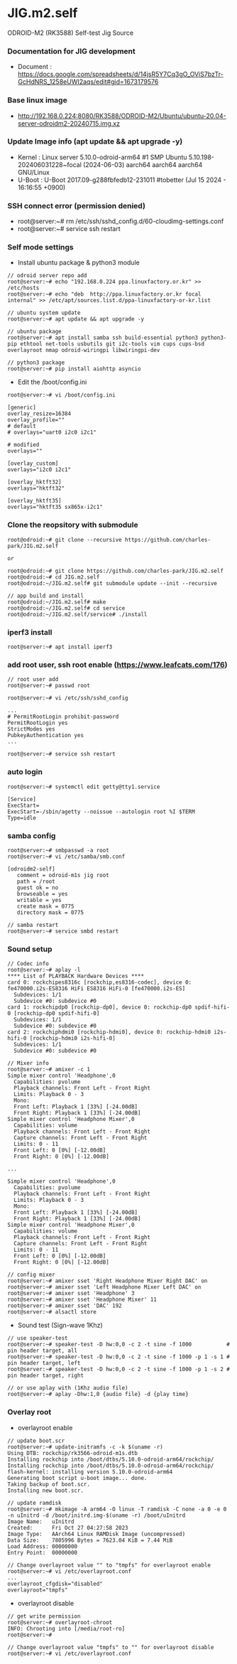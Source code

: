 # JIG.m2.self
ODROID-M2 (RK3588) Self-test Jig Source

### Documentation for JIG development
* Document : https://docs.google.com/spreadsheets/d/14jsR5Y7Cq3gO_OViS7bzTr-GcHdNRS_1258eUWI2aqs/edit#gid=1673179576

### Base linux image
 * http://192.168.0.224:8080/RK3588/ODROID-M2/Ubuntu/ubuntu-20.04-server-odroidm2-20240715.img.xz

### Update Image info (apt update && apt upgrade -y)
 * Kernel : Linux server 5.10.0-odroid-arm64 #1 SMP Ubuntu 5.10.198-202406031228~focal (2024-06-03) aarch64 aarch64 aarch64 GNU/Linux
 * U-Boot : U-Boot 2017.09-g288fbfedb12-231011 #tobetter (Jul 15 2024 - 16:16:55 +0900)

### SSH connect error (permission denied)
 * root@server:~# rm /etc/ssh/sshd_config.d/60-cloudimg-settings.conf
 * root@server:~# service ssh restart

### Self mode settings
* Install ubuntu package & python3 module
```
// odroid server repo add
root@server:~# echo "192.168.0.224 ppa.linuxfactory.or.kr" >> /etc/hosts
root@server:~# echo "deb  http://ppa.linuxfactory.or.kr focal internal" >> /etc/apt/sources.list.d/ppa-linuxfactory-or-kr.list

// ubuntu system update
root@server:~# apt update && apt upgrade -y

// ubuntu package
root@server:~# apt install samba ssh build-essential python3 python3-pip ethtool net-tools usbutils git i2c-tools vim cups cups-bsd overlayroot nmap odroid-wiringpi libwiringpi-dev

// python3 package
root@server:~# pip install aiohttp asyncio
```

* Edit the /boot/config.ini
```
root@server:~# vi /boot/config.ini
```
```
[generic]
overlay_resize=16384
overlay_profile=""
# default
# overlays="uart0 i2c0 i2c1"

# modified
overlays=""

[overlay_custom]
overlays="i2c0 i2c1"

[overlay_hktft32]
overlays="hktft32"

[overlay_hktft35]
overlays="hktft35 sx865x-i2c1"
```
### Clone the reopsitory with submodule
```
root@odroid:~# git clone --recursive https://github.com/charles-park/JIG.m2.self

or

root@odroid:~# git clone https://github.com/charles-park/JIG.m2.self
root@odroid:~# cd JIG.m2.self
root@odroid:~/JIG.m2.self# git submodule update --init --recursive

// app build and install
root@odroid:~/JIG.m2.self# make
root@odroid:~/JIG.m2.self# cd service
root@odroid:~/JIG.m2.self/service# ./install

```

### iperf3 install
```
root@server:~# apt install iperf3
```

### add root user, ssh root enable (https://www.leafcats.com/176)
```
// root user add
root@server:~# passwd root

root@server:~# vi /etc/ssh/sshd_config

...
# PermitRootLogin prohibit-password
PermitRootLogin yes
StrictModes yes
PubkeyAuthentication yes
...

root@server:~# service ssh restart
```

### auto login
```
root@server:~# systemctl edit getty@tty1.service
```
```
[Service]
ExecStart=
ExecStart=-/sbin/agetty --noissue --autologin root %I $TERM
Type=idle
```

### samba config
```
root@server:~# smbpasswd -a root
root@server:~# vi /etc/samba/smb.conf
```
```
[odroidm2-self]
   comment = odroid-m1s jig root
   path = /root
   guest ok = no
   browseable = yes
   writable = yes
   create mask = 0775
   directory mask = 0775
```
```
// samba restart
root@server:~# service smbd restart
```

### Sound setup
```
// Codec info
root@server:~# aplay -l
**** List of PLAYBACK Hardware Devices ****
card 0: rockchipes8316c [rockchip,es8316-codec], device 0: fe470000.i2s-ES8316 HiFi ES8316 HiFi-0 [fe470000.i2s-ES]
  Subdevices: 1/1
  Subdevice #0: subdevice #0
card 1: rockchipdp0 [rockchip-dp0], device 0: rockchip-dp0 spdif-hifi-0 [rockchip-dp0 spdif-hifi-0]
  Subdevices: 1/1
  Subdevice #0: subdevice #0
card 2: rockchiphdmi0 [rockchip-hdmi0], device 0: rockchip-hdmi0 i2s-hifi-0 [rockchip-hdmi0 i2s-hifi-0]
  Subdevices: 1/1
  Subdevice #0: subdevice #0

// Mixer info
root@server:~# amixer -c 1
Simple mixer control 'Headphone',0
  Capabilities: pvolume
  Playback channels: Front Left - Front Right
  Limits: Playback 0 - 3
  Mono:
  Front Left: Playback 1 [33%] [-24.00dB]
  Front Right: Playback 1 [33%] [-24.00dB]
Simple mixer control 'Headphone Mixer',0
  Capabilities: volume
  Playback channels: Front Left - Front Right
  Capture channels: Front Left - Front Right
  Limits: 0 - 11
  Front Left: 0 [0%] [-12.00dB]
  Front Right: 0 [0%] [-12.00dB]

...

Simple mixer control 'Headphone',0
  Capabilities: pvolume
  Playback channels: Front Left - Front Right
  Limits: Playback 0 - 3
  Mono:
  Front Left: Playback 1 [33%] [-24.00dB]
  Front Right: Playback 1 [33%] [-24.00dB]
Simple mixer control 'Headphone Mixer',0
  Capabilities: volume
  Playback channels: Front Left - Front Right
  Capture channels: Front Left - Front Right
  Limits: 0 - 11
  Front Left: 0 [0%] [-12.00dB]
  Front Right: 0 [0%] [-12.00dB]

// config mixer
root@server:~# amixer sset 'Right Headphone Mixer Right DAC' on
root@server:~# amixer sset 'Left Headphone Mixer Left DAC' on
root@server:~# amixer sset 'Headphone' 3
root@server:~# amixer sset 'Headphone Mixer' 11
root@server:~# amixer sset 'DAC' 192
root@server:~# alsactl store
```

* Sound test (Sign-wave 1Khz)
```
// use speaker-test
root@server:~# speaker-test -D hw:0,0 -c 2 -t sine -f 1000           # pin header target, all
root@server:~# speaker-test -D hw:0,0 -c 2 -t sine -f 1000 -p 1 -s 1 # pin header target, left
root@server:~# speaker-test -D hw:0,0 -c 2 -t sine -f 1000 -p 1 -s 2 # pin header target, right

// or use aplay with (1Khz audio file)
root@server:~# aplay -Dhw:1,0 {audio file} -d {play time}
```

### Overlay root
* overlayroot enable
```
// update boot.scr
root@server:~# update-initramfs -c -k $(uname -r)
Using DTB: rockchip/rk3566-odroid-m1s.dtb
Installing rockchip into /boot/dtbs/5.10.0-odroid-arm64/rockchip/
Installing rockchip into /boot/dtbs/5.10.0-odroid-arm64/rockchip/
flash-kernel: installing version 5.10.0-odroid-arm64
Generating boot script u-boot image... done.
Taking backup of boot.scr.
Installing new boot.scr.

// update ramdisk
root@server:~# mkimage -A arm64 -O linux -T ramdisk -C none -a 0 -e 0 -n uInitrd -d /boot/initrd.img-$(uname -r) /boot/uInitrd 
Image Name:   uInitrd
Created:      Fri Oct 27 04:27:58 2023
Image Type:   AArch64 Linux RAMDisk Image (uncompressed)
Data Size:    7805996 Bytes = 7623.04 KiB = 7.44 MiB
Load Address: 00000000
Entry Point:  00000000

// Change overlayroot value "" to "tmpfs" for overlayroot enable
root@server:~# vi /etc/overlayroot.conf
...
overlayroot_cfgdisk="disabled"
overlayroot="tmpfs"
```
* overlayroot disable
```
// get write permission
root@server:~# overlayroot-chroot 
INFO: Chrooting into [/media/root-ro]
root@server:~# 

// Change overlayroot value "tmpfs" to "" for overlayroot disable
root@server:~# vi /etc/overlayroot.conf
```
